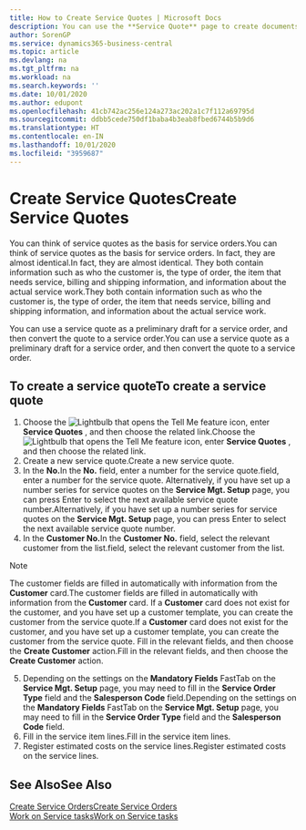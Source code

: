 ```yaml
---
title: How to Create Service Quotes | Microsoft Docs
description: You can use the **Service Quote** page to create documents where you enter information about a service, such as repairs and maintenance, on service items by customer request. You can use a service quote as a preliminary draft for a service order, and then convert the quote to a service order.
author: SorenGP
ms.service: dynamics365-business-central
ms.topic: article
ms.devlang: na
ms.tgt_pltfrm: na
ms.workload: na
ms.search.keywords: ''
ms.date: 10/01/2020
ms.author: edupont
ms.openlocfilehash: 41cb742ac256e124a273ac202a1c7f112a69795d
ms.sourcegitcommit: ddbb5cede750df1baba4b3eab8fbed6744b5b9d6
ms.translationtype: HT
ms.contentlocale: en-IN
ms.lasthandoff: 10/01/2020
ms.locfileid: "3959687"
---
```

# <a name="create-service-quotes"></a><span data-ttu-id="bdb3c-104">Create Service Quotes</span><span class="sxs-lookup"><span data-stu-id="bdb3c-104">Create Service Quotes</span></span>
<span data-ttu-id="bdb3c-105">You can think of service quotes as the basis for service orders.</span><span class="sxs-lookup"><span data-stu-id="bdb3c-105">You can think of service quotes as the basis for service orders.</span></span> <span data-ttu-id="bdb3c-106">In fact, they are almost identical.</span><span class="sxs-lookup"><span data-stu-id="bdb3c-106">In fact, they are almost identical.</span></span> <span data-ttu-id="bdb3c-107">They both contain information such as who the customer is, the type of order, the item that needs service, billing and shipping information, and information about the actual service work.</span><span class="sxs-lookup"><span data-stu-id="bdb3c-107">They both contain information such as who the customer is, the type of order, the item that needs service, billing and shipping information, and information about the actual service work.</span></span>
 
<span data-ttu-id="bdb3c-108">You can use a service quote as a preliminary draft for a service order, and then convert the quote to a service order.</span><span class="sxs-lookup"><span data-stu-id="bdb3c-108">You can use a service quote as a preliminary draft for a service order, and then convert the quote to a service order.</span></span>  
  
## <a name="to-create-a-service-quote"></a><span data-ttu-id="bdb3c-109">To create a service quote</span><span class="sxs-lookup"><span data-stu-id="bdb3c-109">To create a service quote</span></span>  
1. <span data-ttu-id="bdb3c-110">Choose the ![Lightbulb that opens the Tell Me feature](media/ui-search/search_small.png "Tell me what you want to do") icon, enter **Service Quotes** , and then choose the related link.</span><span class="sxs-lookup"><span data-stu-id="bdb3c-110">Choose the ![Lightbulb that opens the Tell Me feature](media/ui-search/search_small.png "Tell me what you want to do") icon, enter **Service Quotes** , and then choose the related link.</span></span>  
2. <span data-ttu-id="bdb3c-111">Create a new service quote.</span><span class="sxs-lookup"><span data-stu-id="bdb3c-111">Create a new service quote.</span></span>  
3. <span data-ttu-id="bdb3c-112">In the **No.**</span><span class="sxs-lookup"><span data-stu-id="bdb3c-112">In the **No.**</span></span> <span data-ttu-id="bdb3c-113">field, enter a number for the service quote.</span><span class="sxs-lookup"><span data-stu-id="bdb3c-113">field, enter a number for the service quote.</span></span> <span data-ttu-id="bdb3c-114">Alternatively, if you have set up a number series for service quotes on the **Service Mgt. Setup** page, you can press Enter to select the next available service quote number.</span><span class="sxs-lookup"><span data-stu-id="bdb3c-114">Alternatively, if you have set up a number series for service quotes on the **Service Mgt. Setup** page, you can press Enter to select the next available service quote number.</span></span>  
4. <span data-ttu-id="bdb3c-115">In the **Customer No.**</span><span class="sxs-lookup"><span data-stu-id="bdb3c-115">In the **Customer No.**</span></span>  <span data-ttu-id="bdb3c-116">field, select the relevant customer from the list.</span><span class="sxs-lookup"><span data-stu-id="bdb3c-116">field, select the relevant customer from the list.</span></span>  

  > [!Note]  
  >  <span data-ttu-id="bdb3c-117">The customer fields are filled in automatically with information from the **Customer** card.</span><span class="sxs-lookup"><span data-stu-id="bdb3c-117">The customer fields are filled in automatically with information from the **Customer** card.</span></span> <span data-ttu-id="bdb3c-118">If a **Customer** card does not exist for the customer, and you have set up a customer template, you can create the customer from the service quote.</span><span class="sxs-lookup"><span data-stu-id="bdb3c-118">If a **Customer** card does not exist for the customer, and you have set up a customer template, you can create the customer from the service quote.</span></span> <span data-ttu-id="bdb3c-119">Fill in the relevant fields, and then choose the **Create Customer** action.</span><span class="sxs-lookup"><span data-stu-id="bdb3c-119">Fill in the relevant fields, and then choose the **Create Customer** action.</span></span>  
  
5. <span data-ttu-id="bdb3c-120">Depending on the settings on the **Mandatory Fields** FastTab on the **Service Mgt. Setup** page, you may need to fill in the **Service Order Type** field and the **Salesperson Code** field.</span><span class="sxs-lookup"><span data-stu-id="bdb3c-120">Depending on the settings on the **Mandatory Fields** FastTab on the **Service Mgt. Setup** page, you may need to fill in the **Service Order Type** field and the **Salesperson Code** field.</span></span>  
6. <span data-ttu-id="bdb3c-121">Fill in the service item lines.</span><span class="sxs-lookup"><span data-stu-id="bdb3c-121">Fill in the service item lines.</span></span>  
7. <span data-ttu-id="bdb3c-122">Register estimated costs on the service lines.</span><span class="sxs-lookup"><span data-stu-id="bdb3c-122">Register estimated costs on the service lines.</span></span>  
  
## <a name="see-also"></a><span data-ttu-id="bdb3c-123">See Also</span><span class="sxs-lookup"><span data-stu-id="bdb3c-123">See Also</span></span>  
[<span data-ttu-id="bdb3c-124">Create Service Orders</span><span class="sxs-lookup"><span data-stu-id="bdb3c-124">Create Service Orders</span></span>](service-how-to-create-service-orders.md)  
[<span data-ttu-id="bdb3c-125">Work on Service tasks</span><span class="sxs-lookup"><span data-stu-id="bdb3c-125">Work on Service tasks</span></span>](service-how-to-work-on-service-tasks.md)  

 